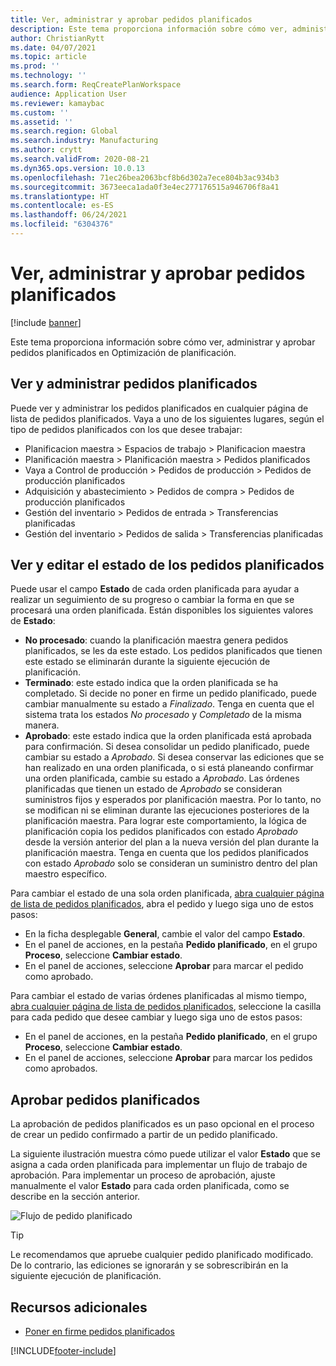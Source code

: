 ```yaml
---
title: Ver, administrar y aprobar pedidos planificados
description: Este tema proporciona información sobre cómo ver, administrar y aprobar pedidos planificados en Optimización de planificación.
author: ChristianRytt
ms.date: 04/07/2021
ms.topic: article
ms.prod: ''
ms.technology: ''
ms.search.form: ReqCreatePlanWorkspace
audience: Application User
ms.reviewer: kamaybac
ms.custom: ''
ms.assetid: ''
ms.search.region: Global
ms.search.industry: Manufacturing
ms.author: crytt
ms.search.validFrom: 2020-08-21
ms.dyn365.ops.version: 10.0.13
ms.openlocfilehash: 71ec26bea2063bcf8b6d302a7ece804b3ac934b3
ms.sourcegitcommit: 3673eeca1ada0f3e4ec277176515a946706f8a41
ms.translationtype: HT
ms.contentlocale: es-ES
ms.lasthandoff: 06/24/2021
ms.locfileid: "6304376"
---
```

# <a name="view-manage-and-approve-planned-orders"></a>Ver, administrar y aprobar pedidos planificados

[!include [banner](../../includes/banner.md)]

Este tema proporciona información sobre cómo ver, administrar y aprobar pedidos planificados en Optimización de planificación.

## <a name="view-and-manage-planned-orders"></a><a name="view-planned-orders"></a>Ver y administrar pedidos planificados

Puede ver y administrar los pedidos planificados en cualquier página de lista de pedidos planificados. Vaya a uno de los siguientes lugares, según el tipo de pedidos planificados con los que desee trabajar:

- Planificacion maestra \> Espacios de trabajo \> Planificacion maestra
- Planificación maestra \> Planificación maestra \> Pedidos planificados
- Vaya a Control de producción \> Pedidos de producción \> Pedidos de producción planificados
- Adquisición y abastecimiento \> Pedidos de compra \> Pedidos de producción planificados
- Gestión del inventario \> Pedidos de entrada \> Transferencias planificadas
- Gestión del inventario \> Pedidos de salida \> Transferencias planificadas

## <a name="view-and-edit-the-status-of-planned-orders"></a>Ver y editar el estado de los pedidos planificados

Puede usar el campo **Estado** de cada orden planificada para ayudar a realizar un seguimiento de su progreso o cambiar la forma en que se procesará una orden planificada. Están disponibles los siguientes valores de **Estado**:

- **No procesado**: cuando la planificación maestra genera pedidos planificados, se les da este estado. Los pedidos planificados que tienen este estado se eliminarán durante la siguiente ejecución de planificación.
- **Terminado**: este estado indica que la orden planificada se ha completado. Si decide no poner en firme un pedido planificado, puede cambiar manualmente su estado a *Finalizado*. Tenga en cuenta que el sistema trata los estados *No procesado* y *Completado* de la misma manera.
- **Aprobado**: este estado indica que la orden planificada está aprobada para confirmación. Si desea consolidar un pedido planificado, puede cambiar su estado a *Aprobado*. Si desea conservar las ediciones que se han realizado en una orden planificada, o si está planeando confirmar una orden planificada, cambie su estado a *Aprobado*. Las órdenes planificadas que tienen un estado de *Aprobado* se consideran suministros fijos y esperados por planificación maestra. Por lo tanto, no se modifican ni se eliminan durante las ejecuciones posteriores de la planificación maestra. Para lograr este comportamiento, la lógica de planificación copia los pedidos planificados con estado *Aprobado* desde la versión anterior del plan a la nueva versión del plan durante la planificación maestra. Tenga en cuenta que los pedidos planificados con estado *Aprobado* solo se consideran un suministro dentro del plan maestro específico.

Para cambiar el estado de una sola orden planificada, [abra cualquier página de lista de pedidos planificados](#view-planned-orders), abra el pedido y luego siga uno de estos pasos:

- En la ficha desplegable **General**, cambie el valor del campo **Estado**.
- En el panel de acciones, en la pestaña **Pedido planificado**, en el grupo **Proceso**, seleccione **Cambiar estado**.
- En el panel de acciones, seleccione **Aprobar** para marcar el pedido como aprobado.

Para cambiar el estado de varias órdenes planificadas al mismo tiempo, [abra cualquier página de lista de pedidos planificados](#view-planned-orders), seleccione la casilla para cada pedido que desee cambiar y luego siga uno de estos pasos:

- En el panel de acciones, en la pestaña **Pedido planificado**, en el grupo **Proceso**, seleccione **Cambiar estado**.
- En el panel de acciones, seleccione **Aprobar** para marcar los pedidos como aprobados.

## <a name="approve-planned-orders"></a>Aprobar pedidos planificados

La aprobación de pedidos planificados es un paso opcional en el proceso de crear un pedido confirmado a partir de un pedido planificado.

La siguiente ilustración muestra cómo puede utilizar el valor **Estado** que se asigna a cada orden planificada para implementar un flujo de trabajo de aprobación. Para implementar un proceso de aprobación, ajuste manualmente el valor **Estado** para cada orden planificada, como se describe en la sección anterior.

![Flujo de pedido planificado](media/approved-planned-orders-1.png)

> [!TIP]
> Le recomendamos que apruebe cualquier pedido planificado modificado. De lo contrario, las ediciones se ignorarán y se sobrescribirán en la siguiente ejecución de planificación.

## <a name="additional-resources"></a>Recursos adicionales

- [Poner en firme pedidos planificados](planned-order-firming.md)

[!INCLUDE[footer-include](../../../includes/footer-banner.md)]
